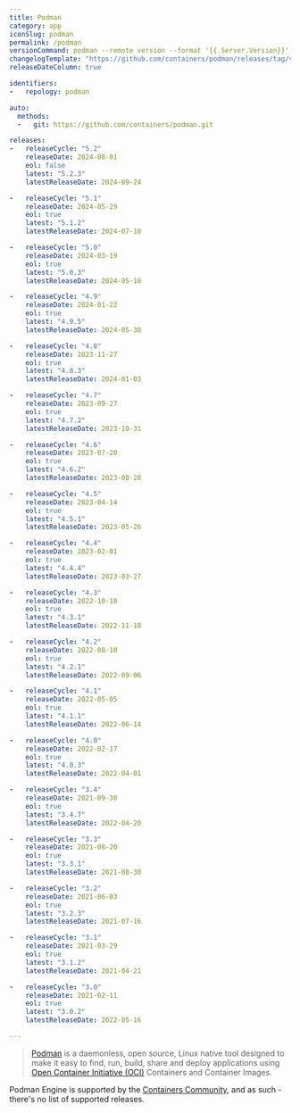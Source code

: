 ```yaml
---
title: Podman
category: app
iconSlug: podman
permalink: /podman
versionCommand: podman --remote version --format '{{.Server.Version}}'
changelogTemplate: "https://github.com/containers/podman/releases/tag/v__LATEST__"
releaseDateColumn: true

identifiers:
-   repology: podman

auto:
  methods:
  -   git: https://github.com/containers/podman.git

releases:
-   releaseCycle: "5.2"
    releaseDate: 2024-08-01
    eol: false
    latest: "5.2.3"
    latestReleaseDate: 2024-09-24

-   releaseCycle: "5.1"
    releaseDate: 2024-05-29
    eol: true
    latest: "5.1.2"
    latestReleaseDate: 2024-07-10

-   releaseCycle: "5.0"
    releaseDate: 2024-03-19
    eol: true
    latest: "5.0.3"
    latestReleaseDate: 2024-05-10

-   releaseCycle: "4.9"
    releaseDate: 2024-01-22
    eol: true
    latest: "4.9.5"
    latestReleaseDate: 2024-05-30

-   releaseCycle: "4.8"
    releaseDate: 2023-11-27
    eol: true
    latest: "4.8.3"
    latestReleaseDate: 2024-01-03

-   releaseCycle: "4.7"
    releaseDate: 2023-09-27
    eol: true
    latest: "4.7.2"
    latestReleaseDate: 2023-10-31

-   releaseCycle: "4.6"
    releaseDate: 2023-07-20
    eol: true
    latest: "4.6.2"
    latestReleaseDate: 2023-08-28

-   releaseCycle: "4.5"
    releaseDate: 2023-04-14
    eol: true
    latest: "4.5.1"
    latestReleaseDate: 2023-05-26

-   releaseCycle: "4.4"
    releaseDate: 2023-02-01
    eol: true
    latest: "4.4.4"
    latestReleaseDate: 2023-03-27

-   releaseCycle: "4.3"
    releaseDate: 2022-10-18
    eol: true
    latest: "4.3.1"
    latestReleaseDate: 2022-11-10

-   releaseCycle: "4.2"
    releaseDate: 2022-08-10
    eol: true
    latest: "4.2.1"
    latestReleaseDate: 2022-09-06

-   releaseCycle: "4.1"
    releaseDate: 2022-05-05
    eol: true
    latest: "4.1.1"
    latestReleaseDate: 2022-06-14

-   releaseCycle: "4.0"
    releaseDate: 2022-02-17
    eol: true
    latest: "4.0.3"
    latestReleaseDate: 2022-04-01

-   releaseCycle: "3.4"
    releaseDate: 2021-09-30
    eol: true
    latest: "3.4.7"
    latestReleaseDate: 2022-04-20

-   releaseCycle: "3.3"
    releaseDate: 2021-08-20
    eol: true
    latest: "3.3.1"
    latestReleaseDate: 2021-08-30

-   releaseCycle: "3.2"
    releaseDate: 2021-06-03
    eol: true
    latest: "3.2.3"
    latestReleaseDate: 2021-07-16

-   releaseCycle: "3.1"
    releaseDate: 2021-03-29
    eol: true
    latest: "3.1.2"
    latestReleaseDate: 2021-04-21

-   releaseCycle: "3.0"
    releaseDate: 2021-02-11
    eol: true
    latest: "3.0.2"
    latestReleaseDate: 2022-05-16

---
```


> [Podman](https://podman.io/) is a daemonless, open source, Linux native
> tool designed to make it easy to find, run, build, share and deploy
> applications using [Open Container Initiative (OCI)](https://www.opencontainers.org/)
> Containers and Container Images.

Podman Engine is supported by the [Containers Community](https://github.com/containers),
and as such - there's no list of supported releases.
